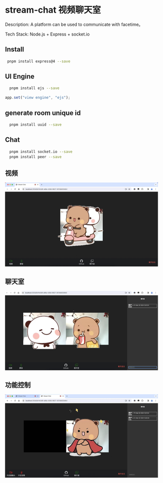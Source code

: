 # stream-chat 视频聊天室

Description: A platform can be used to communicate with facetime。

Tech Stack: Node.js + Express + socket.io

## Install

```bash
 pnpm install express@4 --save
```

## UI Engine

```bash
  pnpm install ejs --save
```

```js
app.set("view engine", "ejs");
```

## generate room unique id

```bash
  pnpm install uuid --save
```

## Chat

```bash
  pnpm install socket.io --save
  pnpm install peer --save
```

## 视频
![](./pics/alone.jpg)

## 聊天室
![](./pics/chating.jpg)

## 功能控制

![](./pics/chatroom.jpg)
